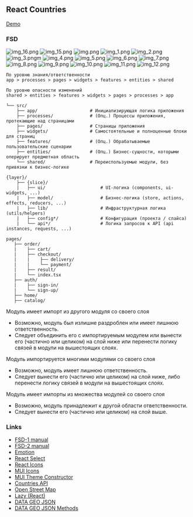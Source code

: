 ## React Countries
[Demo](https://kasapvictor.github.io/react-countries-mui)

### FSD
![img_16.png](img_16.png)
![img_15.png](img_15.png)
![img.png](img.png)
![img_1.png](img_1.png)
![img_2.png](img_2.png)
![img_3.png](img_3.png)m
![img_4.png](img_4.png)
![img_5.png](img_5.png)
![img_6.png](img_6.png)
![img_7.png](img_7.png)
![img_8.png](img_8.png)
![img_9.png](img_9.png)
![img_10.png](img_10.png)
![img_11.png](img_11.png)
![img_12.png](img_12.png)
~~~
По уровню знания/ответственности
app > processes > pages > widgets > features > entities > shared
~~~
~~~
По уровню опасности изменений
shared > entities > features > widgets > pages > processes > app
~~~
~~~
└── src/
    ├── app/                    # Инициализирующая логика приложения
    ├── processes/              # (Опц.) Процессы приложения, протекающие над страницами
    ├── pages/                  # Страницы приложения
    ├── widgets/                # Самостоятельные и полноценные блоки для страниц
    ├── features/               # (Опц.) Обрабатываемые пользовательские сценарии
    ├── entities/               # (Опц.) Бизнес-сущности, которыми оперирует предметная область
    └── shared/                 # Переиспользуемые модули, без привязки к бизнес-логике
~~~
~~~
{layer}/
    ├── {slice}/
    |   ├── ui/                     # UI-логика (components, ui-widgets, ...)
    |   ├── model/                  # Бизнес-логика (store, actions, effects, reducers, ...)
    |   ├── lib/                    # Инфраструктурная логика (utils/helpers)
    |   ├── config*/                # Конфигурация (проекта / слайса)
    |   └── api*/                   # Логика запросов к API (api instances, requests, ...)
~~~
~~~
pages/
   ├── order/
   |    ├── cart/
   |    ├── checkout/
   |    |    ├── delivery/
   |    |    └── payment/
   |    ├── result/
   |    └── index.tsx
   ├── auth/
   |    ├── sign-in/
   |    └── sign-up/
   ├── home/
   ├── catalog/
~~~

Модуль имеет импорт из другого модуля со своего слоя
- Возможно, модуль был излишне раздроблен или имеет лишнюю ответственность.
- Следует объединить его с импортируемым модулем или вынести его (частично или целиком) на слой ниже или перенести логику связей в модули 
  на вышестоящих слоях.

Модуль импортируется многими модулями со своего слоя
- Возможно, модуль имеет лишнюю ответственность.
- Следует вынести его (частично или целиком) на слой ниже, либо перенести логику связей в модули на вышестоящих слоях.

Модуль имеет импорты из множества модулей со своего слоя
- Возможно, модуль принадлежит к другой области ответственности.
- Следует вынести его (частично или целиком) на слой выше.


### Links
 - [FSD-1 manual](https://feature-sliced.design/ru/docs/reference/units/decomposition)
 - [FSD-2 manual](https://feature-sliced.design/ru/docs/get-started/cheatsheet)
 - [Emotion](https://emotion.sh)
 - [React Select](https://react-select.com/home)
 - [React Icons](https://react-icons.github.io/react-icons)
 - [MUI Icons](https://mui.com/material-ui/material-icons)
 - [MUI Theme Constructor](https://bareynol.github.io/mui-theme-creator)
 - [Countries API](https://restcountries.com)
 - [Open Street Map](https://react-leaflet.js.org/docs/start-installation)
 - [Lazy (React)](https://reactjs.org/docs/code-splitting.html)
 - [DATA GEO JSON](https://datahub.io/core/geo-countries#resource-geo-countries_zip)
 - [DATA GEO JSON Methods](https://leafletjs.com/reference.html#geojson)
